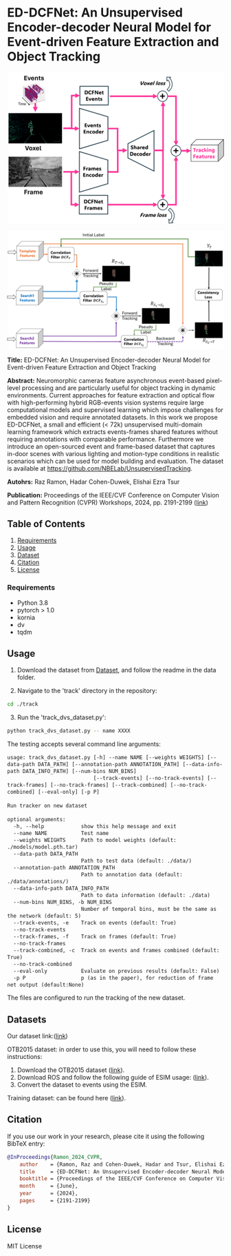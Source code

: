 # ED-DCFNet: An Unsupervised Encoder-decoder Neural Model for Event-driven Feature Extraction and Object Tracking

<p align="center">
  <img src="./figures/ED-DCFNet_architecture.png" width="600">
</p>

<p align="center">
  <img src="./figures/framework_design.png" width="600">
</p>


**Title:** ED-DCFNet: An Unsupervised Encoder-decoder Neural Model for Event-driven Feature Extraction and Object Tracking

**Abstract:** Neuromorphic cameras feature asynchronous event-based pixel-level processing and are particularly useful for object tracking in dynamic environments. Current approaches for feature extraction and optical flow with high-performing hybrid RGB-events vision systems require large computational models and supervised learning which impose challenges for embedded vision and require annotated datasets. In this work we propose ED-DCFNet, a small and efficient (< 72k) unsupervised multi-domain learning framework which extracts events-frames shared features without requiring annotations with comparable performance. Furthermore we introduce an open-sourced event and frame-based dataset that captures in-door scenes with various lighting and motion-type conditions in realistic scenarios which can be used for model building and evaluation. The dataset is available at https://github.com/NBELab/UnsupervisedTracking.

**Autohrs:** Raz Ramon, Hadar Cohen-Duwek, Elishai Ezra Tsur

**Publication:** Proceedings of the IEEE/CVF Conference on Computer Vision and Pattern Recognition (CVPR) Workshops, 2024, pp. 2191-2199
([link](https://openaccess.thecvf.com/content/CVPR2024W/EVW/html/Ramon_ED-DCFNet_An_Unsupervised_Encoder-decoder_Neural_Model_for_Event-driven_Feature_Extraction_CVPRW_2024_paper.html))

## Table of Contents

1. [Requirements](#requirements)
2. [Usage](#usage)
3. [Dataset](#dataset)
4. [Citation](#citation)
5. [License](#license)

### Requirements
- Python 3.8
- pytorch > 1.0
- kornia
- dv
- tqdm

## Usage

1. Download the dataset from [Dataset](#dataset), and follow the readme in the data folder.

2. Navigate to the 'track' directory in the repository:

```bash
cd ./track
```

3. Run the 'track_dvs_dataset.py':

```bash
python track_dvs_dataset.py -- name XXXX
```

The testing accepts several command line arguments:
```
usage: track_dvs_dataset.py [-h] --name NAME [--weights WEIGHTS] [--data-path DATA_PATH] [--annotation-path ANNOTATION_PATH] [--data-info-path DATA_INFO_PATH] [--num-bins NUM_BINS]
                            [--track-events] [--no-track-events] [--track-frames] [--no-track-frames] [--track-combined] [--no-track-combined] [--eval-only] [-p P]

Run tracker on new dataset

optional arguments:
  -h, --help            show this help message and exit
  --name NAME           Test name
  --weights WEIGHTS     Path to model weights (default: ./models/model.pth.tar)
  --data-path DATA_PATH
                        Path to test data (default: ./data/)
  --annotation-path ANNOTATION_PATH
                        Path to annotation data (default: ./data/annotations/)
  --data-info-path DATA_INFO_PATH
                        Path to data information (default: ./data)
  --num-bins NUM_BINS, -b NUM_BINS
                        Number of temporal bins, must be the same as the network (default: 5)
  --track-events, -e    Track on events (default: True)
  --no-track-events
  --track-frames, -f    Track on frames (default: True)
  --no-track-frames
  --track-combined, -c  Track on events and frames combined (default: True)
  --no-track-combined
  --eval-only           Evaluate on previous results (default: False)
  -p P                  p (as in the paper), for reduction of frame net output (default:None)
```

The files are configured to run the tracking of the new dataset.

## Datasets
Our dataset link:([link](https://drive.google.com/file/d/1J4nt8YPFGKSW-L5MMPa-tCjsgcd9aeLF/view))

OTB2015 dataset: in order to use this, you will need to follow these instructions:
1. Download the OTB2015 dataset ([link](http://cvlab.hanyang.ac.kr/tracker_benchmark/datasets.html/)).
2. Download ROS and follow the following guide of ESIM usage: ([link](https://github.com/uzh-rpg/rpg_esim/wiki/Simulating-events-from-a-video)).
3. Convert the dataset to events using the ESIM.

Training dataset: can be found here ([link](https://github.com/TimoStoff/esim_config_generator)).

## Citation

If you use our work in your research, please cite it using the following BibTeX entry:

```bibtex
@InProceedings{Ramon_2024_CVPR,
    author    = {Ramon, Raz and Cohen-Duwek, Hadar and Tsur, Elishai Ezra},
    title     = {ED-DCFNet: An Unsupervised Encoder-decoder Neural Model for Event-driven Feature Extraction and Object Tracking},
    booktitle = {Proceedings of the IEEE/CVF Conference on Computer Vision and Pattern Recognition (CVPR) Workshops},
    month     = {June},
    year      = {2024},
    pages     = {2191-2199}
}
```

## License

MIT License

